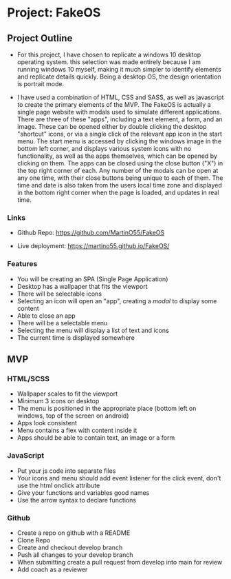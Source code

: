 # Project: FakeOS

## Project Outline

- For this project, I have chosen to replicate a windows 10 desktop operating system. this selection was made entirely because I am running windows 10 myself, making it much simpler to identify elements and replicate details quickly. Being a desktop OS, the design orientation is portrait mode.

- I have used a combination of HTML, CSS and SASS, as well as javascript to create the primary elements of the MVP. The FakeOS is actually a single page website with modals used to simulate different applications. There are three of these "apps", including a text element, a form, and an image. These can be opened either by double clicking the desktop "shortcut" icons, or via a single click of the relevant app icon in the start menu. The start menu is accessed by clicking the windows image in the bottom left corner, and displays various system icons with no functionality, as well as the apps themselves, which can be opened by clicking on them. The apps can be closed using the close button ("X") in the top right corner of each. Any number of the modals can be open at any one time, with their close buttons being unique to each of them. The time and date is also taken from the users local time zone and displayed in the bottom right corner when the page is loaded, and updates in real time.

### Links

- Github Repo: <https://github.com/MartinO55/FakeOS>

- Live deployment: <https://martino55.github.io/FakeOS/>

### Features

- You will be creating an SPA (Single Page Application)
- Desktop has a wallpaper that fits the viewport
- There will be selectable icons
- Selecting an icon will open an "app", creating a _modal_ to display some content
- Able to close an app
- There will be a selectable menu
- Selecting the menu will display a list of text and icons
- The current time is displayed somewhere

## MVP

### HTML/SCSS

- Wallpaper scales to fit the viewport
- Minimum 3 icons on desktop
- The menu is positioned in the appropriate place (bottom left on windows, top of the screen on android)
- Apps look consistent
- Menu contains a flex with content inside it
- Apps should be able to contain text, an image or a form

### JavaScript

- Put your js code into separate files
- Your icons and menu should add event listener for the click event, don't use the html onclick attribute
- Give your functions and variables good names
- Use the arrow syntax to declare functions

### Github

- Create a repo on github with a README
- Clone Repo
- Create and checkout develop branch
- Push all changes to your develop branch
- When submitting create a pull request from develop into main for review
- Add coach as a reviewer
